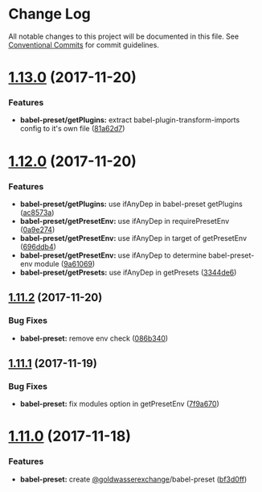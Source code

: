# Change Log

All notable changes to this project will be documented in this file.
See [Conventional Commits](https://conventionalcommits.org) for commit guidelines.

<a name="1.13.0"></a>
# [1.13.0](https://github.com/goldwasserexchange/javascript/compare/v1.12.0...v1.13.0) (2017-11-20)


### Features

* **babel-preset/getPlugins:** extract babel-plugin-transform-imports config to it's own file ([81a62d7](https://github.com/goldwasserexchange/javascript/commit/81a62d7))




<a name="1.12.0"></a>
# [1.12.0](https://github.com/goldwasserexchange/javascript/compare/v1.11.2...v1.12.0) (2017-11-20)


### Features

* **babel-preset/getPlugins:** use ifAnyDep in babel-preset getPlugins ([ac8573a](https://github.com/goldwasserexchange/javascript/commit/ac8573a))
* **babel-preset/getPresetEnv:** use ifAnyDep in requirePresetEnv ([0a9e274](https://github.com/goldwasserexchange/javascript/commit/0a9e274))
* **babel-preset/getPresetEnv:** use ifAnyDep in target of getPresetEnv ([696ddb4](https://github.com/goldwasserexchange/javascript/commit/696ddb4))
* **babel-preset/getPresetEnv:** use ifAnyDep to determine babel-preset-env module ([9a61069](https://github.com/goldwasserexchange/javascript/commit/9a61069))
* **babel-preset/getPresets:** use ifAnyDep in getPresets ([3344de6](https://github.com/goldwasserexchange/javascript/commit/3344de6))




<a name="1.11.2"></a>
## [1.11.2](https://github.com/goldwasserexchange/javascript/compare/v1.11.1...v1.11.2) (2017-11-20)


### Bug Fixes

* **babel-preset:** remove env check ([086b340](https://github.com/goldwasserexchange/javascript/commit/086b340))




<a name="1.11.1"></a>
## [1.11.1](https://github.com/goldwasserexchange/javascript/compare/v1.11.0...v1.11.1) (2017-11-19)


### Bug Fixes

* **babel-preset:** fix modules option in getPresetEnv ([7f9a670](https://github.com/goldwasserexchange/javascript/commit/7f9a670))




<a name="1.11.0"></a>
# [1.11.0](https://github.com/goldwasserexchange/javascript/compare/v1.10.1...v1.11.0) (2017-11-18)


### Features

* **babel-preset:** create [@goldwasserexchange](https://github.com/goldwasserexchange)/babel-preset ([bf3d0ff](https://github.com/goldwasserexchange/javascript/commit/bf3d0ff))
